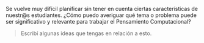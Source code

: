 Se vuelve muy difícil planificar sin tener en cuenta ciertas características de nuestr@s estudiantes. ¿Cómo puedo averiguar qué tema o problema puede ser significativo y relevante para trabajar el Pensamiento Computacional? 

> Escribí algunas ideas que tengas en relación a esto.